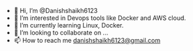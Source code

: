 - 👋 Hi, I’m @Danishshaikh6123
- 👀 I’m interested in Devops tools like Docker and AWS cloud.
- 🌱 I’m currently learning Linux, Docker.
- 💞️ I’m looking to collaborate on ...
- 📫 How to reach me danishshaikh6123@gmail.com

<!---
Danishshaikh6123/Danishshaikh6123 is a ✨ special ✨ repository because its `README.md` (this file) appears on your GitHub profile.
You can click the Preview link to take a look at your changes.
--->
